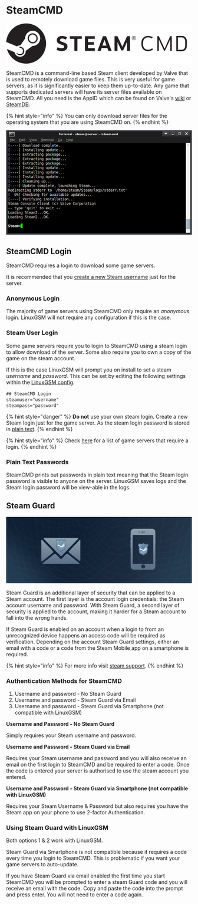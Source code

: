 # SteamCMD

![](../.gitbook/assets/steamcmd%20%281%29.png)

SteamCMD is a command-line based Steam client developed by Valve that is used to remotely download game files. This is very useful for game servers, as it is significantly easier to keep them up-to-date. Any game that supports dedicated servers will have its server files available on SteamCMD. All you need is the AppID which can be found on Valve's [wiki](https://developer.valvesoftware.com/wiki/Dedicated_Servers_List) or [SteamDB](https://steamdb.info/search/?a=app&q=server).

{% hint style="info" %}
You can only download server files for the operating system that you are using SteamCMD on.
{% endhint %}

![SteamCMD Terminal](../.gitbook/assets/steamcmd.png)

## SteamCMD Login

SteamCMD requires a login to download some game servers.

It is recommended that you [create a new Steam username](https://store.steampowered.com/login/) just for the server.

### Anonymous Login

The majority of game servers using SteamCMD only require an _anonymous_ login. LinuxGSM will not require any configuration if this is the case.

### Steam User Login

Some game servers require you to login to SteamCMD using a steam login to allow download of the server. Some also require you to own a copy of the game on the steam account.

If this is the case LinuxGSM will prompt you on install to set a steam _username_ and _password._ This can be set by editing the following settings within the [LinuxGSM config](../configuration/linuxgsm-config.md).

```text
## SteamCMD Login
steamuser="username"
steampass="password"
```

{% hint style="danger" %}
**Do not** use your own steam login. Create a new Steam login just for the game server. As the steam login password is stored in [plain text](./#plain-text-passwords).
{% endhint %}

{% hint style="info" %}
Check [here](https://linuxgsm.com/data/steamcmd) for a list of game servers that require a login.
{% endhint %}

### Plain Text Passwords

SteamCMD prints out passwords in plain text meaning that the Steam login password is visible to anyone on the server. LinuxGSM saves logs and the Steam login password will be view-able in the logs.

## Steam Guard

![Steam Guard](../.gitbook/assets/steamguard.jpg)

Steam Guard is an additional layer of security that can be applied to a Steam account. The first layer is the account login credentials: the Steam account username and password. With Steam Guard, a second layer of security is applied to the account, making it harder for a Steam account to fall into the wrong hands.

If Steam Guard is enabled on an account when a login to from an unrecognized device happens an access code will be required as verification. Depending on the account Steam Guard settings, either an email with a code or a code from the Steam Mobile app on a smartphone is required.

{% hint style="info" %}
For more info visit [steam support](https://support.steampowered.com/kb_article.php?ref=4020-ALZM-5519).
{% endhint %}

### Authentication Methods for SteamCMD

1. Username and password - No Steam Guard
2. Username and password - Steam Guard via Email
3. Username and password - Steam Guard via Smartphone \(not compatible with LinuxGSM\)

**Username and Password - No Steam Guard**

Simply requires your Steam username and password.

**Username and Password - Steam Guard via Email**

Requires your Steam username and password and you will also receive an email on the first login to SteamCMD and be required to enter a code. Once the code is entered your server is authorised to use the steam account you entered.

**Username and Password - Steam Guard via Smartphone \(not compatible with LinuxGSM\)**

Requires your Steam Username & Password but also requires you have the Steam app on your phone to use 2-factor Authentication.

### Using Steam Guard with LinuxGSM

Both options 1 & 2 work with LinuxGSM.

Steam Guard via Smartphone is not compatible because it requires a code every time you login to SteamCMD. This is problematic if you want your game servers to auto-update.

If you have Steam Guard via email enabled the first time you start SteamCMD you will be prompted to enter a steam Guard code and you will receive an email with the code. Copy and paste the code into the prompt and press enter. You will not need to enter a code again.

## 

